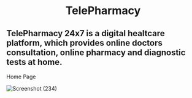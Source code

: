 <h1 align="center">TelePharmacy</h1>

<h2>TelePharmacy 24x7 is a digital healtcare platform, which provides online doctors consultation, online pharmacy and diagnostic tests at home. </h2>  

Home Page


![Screenshot (234)](https://github.com/Shahid0143/tan-shock-2774/assets/112754760/a627ba27-11ad-4921-b86e-a47a7e8c13f4)
